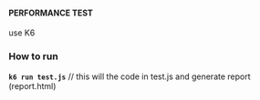 #### PERFORMANCE TEST
use K6

### How to run

**`k6 run test.js`**	// this will the code in test.js and generate report (report.html)